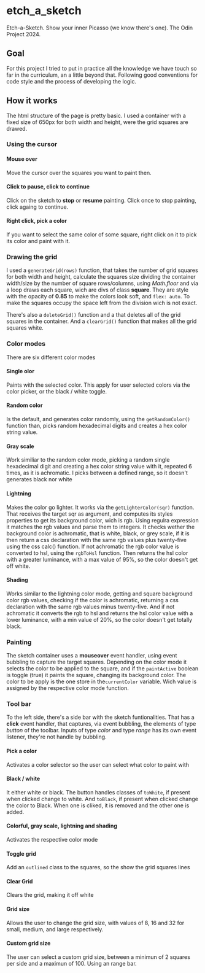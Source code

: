 # etch_a_sketch
Etch-a-Sketch. Show your inner Picasso (we know there's one). The Odin Project 2024.

## Goal
For this project I tried to put in practice all the knowledge we have touch so far in the curriculum, an a little beyond that. Following good conventions for code style and the process of developing the logic.

## How it works
The html structure of the page is pretty basic. I used a container with a fixed size of 650px for both width and height, were the grid squares are drawed.

### Using the cursor
#### Mouse over
Move the cursor over the squares you want to paint then.

#### Click to pause, click to continue 
Click on the sketch to **stop** or **resume** painting. Click once to stop painting, click againg to continue.

#### Right click, pick a color
If you want to select the same color of some square, right click on it to pick its color and paint with it.

### Drawing the grid
I used a `generateGrid(rows)` function, that takes the number of grid squares for both width and height, calculate the squares size dividing the container width/size by the number of square rows/columns, using *Math.floor* and via a loop draws each square, wich are divs of class **square**. They are style with the opacity of **0.85** to make the colors look soft, and `flex: auto`. To make the squares occupy the space left from the division wich is not exact.

There's also a `deleteGrid()` function and a that deletes all of the grid squares in the container. And a `clearGrid()` function that makes all the grid squares white.

### Color modes
There are six different color modes

#### Single olor
Paints with the selected color. This apply for user selected colors via the color picker, or the black / white toggle.

#### Random color
Is the default, and generates color randomly, using the `getRandomColor()` function than, picks random hexadecimal digits and creates a hex color string value.

#### Gray scale
Work similiar to the random color mode, picking a random single hexadecimal digit and creating a hex color string value with it, repeated 6 times, as it is achromatic. I picks between a defined range, so it doesn't generates black nor white

#### Lightning
Makes the color go lighter. It works via the `getLighterColor(sqr)` function. That receives the target sqr as argument, and computes its styles properties to get its background color, wich is rgb. Using regulra expression it matches the rgb values and parse them to integers. It checks wether the background color is achromatic, that is white, black, or grey scale, if it is then return a css declaration with the same rgb values plus twenty-five using the css calc() function. If not achromatic the rgb color value is converted to hsl, using the `rgbToHsl` function. Then returns the hsl color with a greater luminance, with a max value of 95%, so the color doesn't get off white.

#### Shading
Works similar to the lightning color mode, getting and square background color rgb values, checking if the color is achromatic, returning a css declaration with the same rgb values minus twenty-five. And if not achromatic it converts the rgb to hsl and returns the hsl color value with a lower luminance, with a min value of 20%, so the color doesn't get totally black.

### Painting
The sketch container uses a **mouseover** event handler, using event bubbling to capture the target squares. Depending on the color mode it selects the color to be applied to the square, and if the `paintActive` boolean is toggle (true) it paints the square, changing its background color. The color to be apply is the one store in the`currentColor` variable. Wich value is assigned by the respective color mode function. 

### Tool bar
To the left side, there's a side bar with the sketch funtionalities. That has a **click** event handler, that captures, via event bubbling, the elements of type *button* of the toolbar. Inputs of type *color* and type *range* has its own event listener, they're not handle by bubbling.

#### Pick a color
Activates a color selector so the user can select what color to paint with

#### Black / white
It either white or black. The button handles classes of `toWhite`, if present when clicked change to white. And `toBlack`, if present when clicked change the color to Black. When one is cliked, it is removed and the other one is added.

#### Colorful, gray scale, lightning and shading
Activates the respective color mode

#### Toggle grid
Add an `outlined` class to the squares, so the show the grid squares lines

#### Clear Grid
Clears the grid, making it off white

#### Grid size
Allows the user to change the grid size, with values of 8, 16 and 32 for small, medium, and large respectively.

#### Custom grid size
The user can select a custom grid size, between a minimun of 2 squares per side and a maximun of 100. Using an range bar.